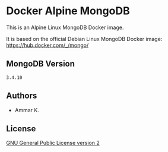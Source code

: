 Docker Alpine MongoDB
=====================

This is an Alpine Linux MongoDB Docker image.

It is based on the official Debian Linux MongoDB Docker image:  
https://hub.docker.com/_/mongo/

## MongoDB Version

`3.4.10`

## Authors

* Ammar K.

## License

[GNU General Public License version 2](https://github.com/akai-z/docker-alpine-mongodb/blob/master/LICENSE)
